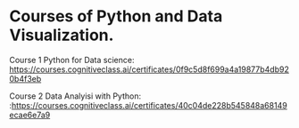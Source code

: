 # Courses of Python and Data Visualization.

Course 1 Python for Data science: https://courses.cognitiveclass.ai/certificates/0f9c5d8f699a4a19877b4db920b4f3eb

Course 2 Data Analyisi with Python: :https://courses.cognitiveclass.ai/certificates/40c04de228b545848a68149ecae6e7a9
